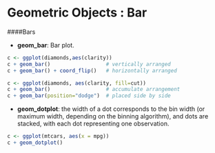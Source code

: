 Geometric Objects : Bar
=============
####Bars
* **geom_bar**: Bar plot.
```R
c <- ggplot(diamonds,aes(clarity))
c + geom_bar()                  # vertically arranged
c + geom_bar() + coord_flip()   # horizontally arranged
```
```R
c <- ggplot(diamonds, aes(clarity, fill=cut))
c + geom_bar()                  # accumulate arrangement
c + geom_bar(position="dodge")  # placed side by side
```

* **geom_dotplot**: the width of a dot corresponds to the bin width (or maximum width, depending on the binning algorithm), and dots are stacked, with each dot representing one observation.
```R
c <- ggplot(mtcars, aes(x = mpg))
c + geom_dotplot()
```
